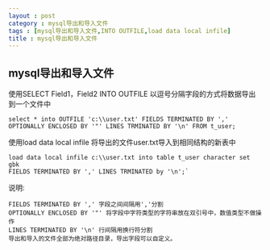 ```yaml
---
layout : post
category : mysql导出和导入文件
tags : [mysql导出和导入文件,INTO OUTFILE,load data local infile]
title : mysql导出和导入文件
---
```


## mysql导出和导入文件 ##

使用SELECT Field1，Field2 INTO OUTFILE 以逗号分隔字段的方式将数据导出到一个文件中

	select * into OUTFILE 'c:\\user.txt' FIELDS TERMINATED BY ',' 
	OPTIONALLY ENCLOSED BY '"' LINES TRMINATED BY '\n' FROM t_user;

使用load data local infile 将导出的文件user.txt导入到相同结构的新表中

	load data local infile c:\\user.txt into table t_user character set gbk
	FIELDS TERMINATED BY ',' LINES TRMINATED by '\n';`

说明:

	FIELDS TERMINATED BY ',' 字段之间间隔用','分割
	OPTIONALLY ENCLOSED BY '"' 将字段中字符类型的字符串放在双引号中，数值类型不做操作
	LINES TERMINATED BY '\n' 行间隔用换行符分割
	导出和导入的文件全部为绝对路径目录，导出字段可以自定义。